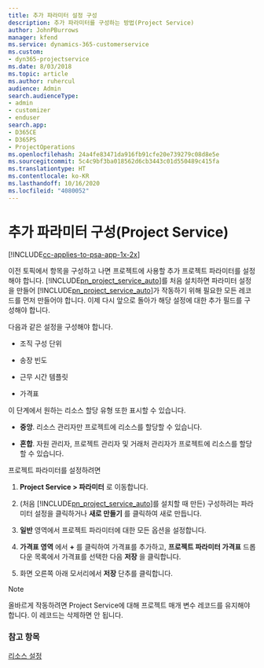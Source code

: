 ```yaml
---
title: 추가 파라미터 설정 구성
description: 추가 파라미터를 구성하는 방법(Project Service)
author: JohnPBurrows
manager: kfend
ms.service: dynamics-365-customerservice
ms.custom:
- dyn365-projectservice
ms.date: 8/03/2018
ms.topic: article
ms.author: ruhercul
audience: Admin
search.audienceType:
- admin
- customizer
- enduser
search.app:
- D365CE
- D365PS
- ProjectOperations
ms.openlocfilehash: 24a4fe83471da916fb91cfe20e739279c08d8e5e
ms.sourcegitcommit: 5c4c9bf3ba018562d6cb3443c01d550489c415fa
ms.translationtype: HT
ms.contentlocale: ko-KR
ms.lasthandoff: 10/16/2020
ms.locfileid: "4080052"
---
```

# <a name="configure-additional-parameter-settings-project-service"></a>추가 파라미터 구성(Project Service)

[!INCLUDE[cc-applies-to-psa-app-1x-2x](../includes/cc-applies-to-psa-app-1x-2x.md)]

이전 토픽에서 항목을 구성하고 나면 프로젝트에 사용할 추가 프로젝트 파라미터를 설정해야 합니다. [!INCLUDE[pn_project_service_auto](../includes/pn-project-service-auto.md)]를 처음 설치하면 파라미터 설정을 만들어 [!INCLUDE[pn_project_service_auto](../includes/pn-project-service-auto.md)]가 작동하기 위해 필요한 모든 레코드를 먼저 만들어야 합니다. 이제 다시 앞으로 돌아가 해당 설정에 대한 추가 필드를 구성해야 합니다.  
  
 다음과 같은 설정을 구성해야 합니다.  
  
-   조직 구성 단위  
  
-   송장 빈도  
  
-   근무 시간 템플릿  
  
-   가격표  
 
이 단계에서 원하는 리소스 할당 유형 또한 표시할 수 있습니다.  
  
- **중앙**. 리소스 관리자만 프로젝트에 리소스를 할당할 수 있습니다.  
  
- **혼합**. 자원 관리자, 프로젝트 관리자 및 거래처 관리자가 프로젝트에 리소스를 할당할 수 있습니다.  
  
 
프로젝트 파라미터를 설정하려면  
  
1. **Project Service > 파라미터** 로 이동합니다.  
  
2. (처음 [!INCLUDE[pn_project_service_auto](../includes/pn-project-service-auto.md)]를 설치할 때 만든) 구성하려는 파라미터 설정을 클릭하거나 **새로 만들기** 를 클릭하여 새로 만듭니다.  
  
3. **일반** 영역에서 프로젝트 파라미터에 대한 모든 옵션을 설정합니다.  
  
4. **가격표 영역** 에서 **+** 를 클릭하여 가격표를 추가하고, **프로젝트 파라미터 가격표** 드롭다운 목록에서 가격표를 선택한 다음 **저장** 을 클릭합니다.  
  
5. 화면 오른쪽 아래 모서리에서 **저장** 단추를 클릭합니다.  

> [!NOTE]
> 올바르게 작동하려면 Project Service에 대해 프로젝트 매개 변수 레코드를 유지해야 합니다. 이 레코드는 삭제하면 안 됩니다.

### <a name="see-also"></a>참고 항목  
 [리소스 설정](../psa/set-up-resources.md)

